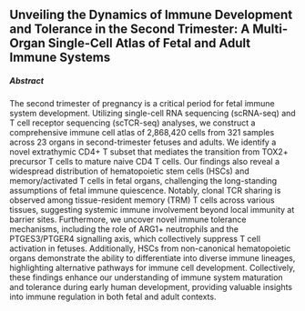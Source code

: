 ## Unveiling the Dynamics of Immune Development and Tolerance in the Second Trimester: A Multi-Organ Single-Cell Atlas of Fetal and Adult Immune Systems
##### Abstract
The second trimester of pregnancy is a critical period for fetal immune system development. Utilizing single-cell RNA sequencing (scRNA-seq) and T cell receptor sequencing (scTCR-seq) analyses, we construct a comprehensive immune cell atlas of 2,868,420 cells from 321 samples across 23 organs in second-trimester fetuses and adults. We identify a novel extrathymic CD4+ T subset that mediates the transition from TOX2+ precursor T cells to mature naive CD4 T cells. Our findings also reveal a widespread distribution of hematopoietic stem cells (HSCs) and memory/activated T cells in fetal organs, challenging the long-standing assumptions of fetal immune quiescence. Notably, clonal TCR sharing is observed among tissue-resident memory (TRM) T cells across various tissues, suggesting systemic immune involvement beyond local immunity at barrier sites. Furthermore, we uncover novel immune tolerance mechanisms, including the role of ARG1+ neutrophils and the PTGES3/PTGER4 signalling axis, which collectively suppress T cell activation in fetuses. Additionally, HSCs from non-canonical hematopoietic organs demonstrate the ability to differentiate into diverse immune lineages, highlighting alternative pathways for immune cell development. Collectively, these findings enhance our understanding of immune system maturation and tolerance during early human development, providing valuable insights into immune regulation in both fetal and adult contexts.  

